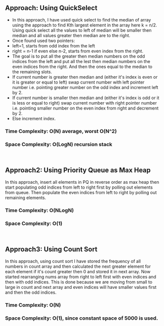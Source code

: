 ## Approach: Using QuickSelect
* In this approach, I have used quick select to find the median of array using the approach to find Kth largest element in the array here k = n/2. Using quick select all the values to left of median will be smaller then median and all values greater then median are to the right.
* Once found used two pointers:
* left=1, starts from odd index from the left
* right = n-1 if even else n-2, starts from even index from the right.
* The goal is to put all the greater then median numbers on the odd indices from the left and put all the lest then median numbers on the even indices from the right. And then the ones equal to the median to the remaining slots.
* If current number is greater then median and (either it's index is even or it is greater or equal to left) swap current number with left pointer number i.e. pointing greater number on the odd index and increment left by 2.
* If current number is smaller then median and (either it's index is odd or it is less or equal to right) swap current number with right pointer number i.e. pointing smaller number on the even index from right and decrement by 2.
* Else increment index.
​
### Time Complexity: O(N) average, worst O(N^2)
### Space Complexity: O(LogN) recursion stack
​
## Approach2: Using Priority Queue as Max Heap
In this approach, insert all elements in PQ in reverse order as max heap then start populating odd indices from left to right first by polling out elements from queue. Then populate the even indices from left to right by polling out remaining elements.
​
### Time Complexity: O(NLogN)
### Space Complexity: O(1)
​
## Approach3: Using Count Sort
In this approach, using count sort I have stored the frequency of all numbers in count array and then calculated the next greater element for each element if it's count greater then 0 and stored it in next array.
Now started rearranging nums array from right to left first with even indices and then with odd indices. This is done because we are moving from small to large in count and next array and even indices will have smaller values first and then the odd indices.
​
### Time Complexity: O(N)
### Space Complexity: O(1), since constant space of 5000 is used.